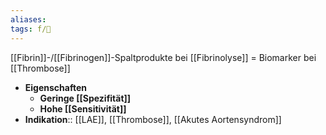 ```yaml
---
aliases: 
tags: f/🥼
---
```

[[Fibrin]]-/[[Fibrinogen]]-Spaltprodukte bei [[Fibrinolyse]] = Biomarker bei [[Thrombose]]
- **Eigenschaften**
	- **Geringe [[Spezifität]]**
	- **Hohe [[Sensitivität]]**
- **Indikation**:: [[LAE]], [[Thrombose]], [[Akutes Aortensyndrom]]